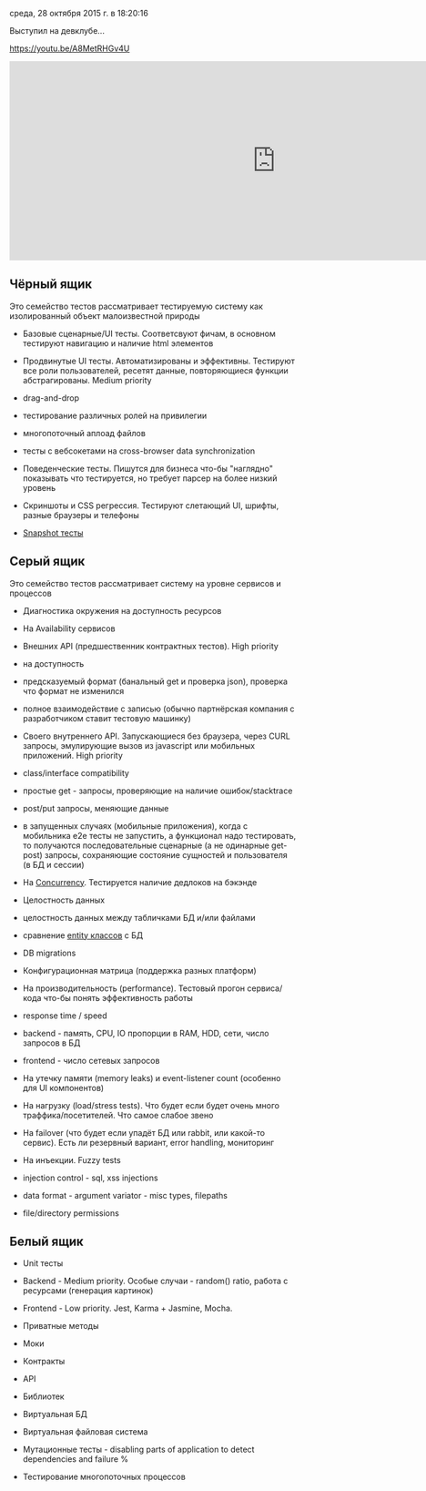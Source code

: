 среда, 28 октября 2015 г. в 18:20:16

Выступил на девклубе...

https://youtu.be/A8MetRHGv4U

<iframe width="934" height="350" src="https://www.youtube.com/embed/A8MetRHGv4U" title="2015.10.28 Артём Курапов – Многообразие автоматических тестов" frameborder="0" allow="accelerometer; autoplay; clipboard-write; encrypted-media; gyroscope; picture-in-picture; web-share" referrerpolicy="strict-origin-when-cross-origin" allowfullscreen></iframe>


## Чёрный ящик

Это семейство тестов рассматривает тестируемую систему как изолированный объект малоизвестной природы

- Базовые сценарные/UI тесты. Соответсвуют фичам, в основном тестируют навигацию и наличие html элементов  
    
- Продвинутые UI тесты. Автоматизированы и эффективны. Тестируют все роли пользователей, ресетят данные, повторяющиеся функции абстрагированы. Medium priority

- drag-and-drop
- тестирование различных ролей на привилегии
- многопоточный аплоад файлов
- тесты с вебсокетами на cross-browser data synchronization

- Поведенческие тесты. Пишутся для бизнеса что-бы "наглядно" показывать что тестируется, но требует парсер на более низкий уровень
- Скриншоты и CSS регрессия. Тестируют слетающий UI, шрифты, разные браузеры и телефоны
- [Snapshot тесты](https://facebook.github.io/jest/docs/snapshot-testing.html)

## Серый ящик

Это семейство тестов рассматривает систему на уровне сервисов и процессов

- ​Диагностика окружения на доступность ресурсов  
    
- На Availability сервисов
- Внешних API (предшественник контрактных тестов). High priority

- на доступность
- предсказуемый формат (банальный get и проверка json), проверка что формат не изменился
- полное взаимодействие с записью (обычно партнёрская компания с разработчиком ставит тестовую машинку)

- Своего внутреннего API. Запускающиеся без браузера, через CURL запросы, эмулирующие вызов из javascript или мобильных приложений. High priority

- class/interface compatibility  
    
- простые get - запросы, проверяющие на наличие ошибок/stacktrace  
    
- post/put запросы, меняющие данные  
    
- в запущенных случаях (мобильные приложения), когда с мобильника e2e тесты не запустить, а функционал надо тестировать, то получаются последовательные сценарные (а не одинарные get-post) запросы, сохраняющие состояние сущностей и пользователя (в БД и сессии)

- На [Concurrency](https://kurapov.ee/rus/lab/quality_control/phpunit/concurrency_deadlock_integration_tests/). Тестируется наличие дедлоков на бэкэнде
- Целостность данных

- целостность данных между табличками БД и/или файлами
- сравнение [entity классов](http://docs.doctrine-project.org/projects/doctrine-orm/en/latest/reference/basic-mapping.html) с БД
- DB migrations

- Конфигурационная матрица (поддержка разных платформ)
- На производительность (performance). Тестовый прогон сервиса/кода что-бы понять эффективность работы

- response time / speed
- backend - память, CPU, IO пропорции в RAM, HDD, сети, число запросов в БД
- frontend - число сетевых запросов

- На утечку памяти (memory leaks) и event-listener count (особенно для UI компонентов)
- На нагрузку (load/stress tests). Что будет если будет очень много траффика/посетителей. Что самое слабое звено
- На failover (что будет если упадёт БД или rabbit, или какой-то сервис). Есть ли резервный вариант, error handling, мониторинг
- На инъекции. Fuzzy tests

- injection control - sql, xss injections
- data format - argument variator - misc types, filepaths
- file/directory permissions

## Белый ящик

- Unit тесты

- Backend - Medium priority. Особые случаи - random() ratio, работа с ресурсами (генерация картинок)
- Frontend - Low priority. Jest, Karma + Jasmine, Mocha.

- Приватные методы
- Моки
- Контракты

- API
- Библиотек

- Виртуальная БД
- Виртуальная файловая система
- Мутационные тесты - disabling parts of application to detect dependencies and failure %
- Тестирование многопоточных процессов